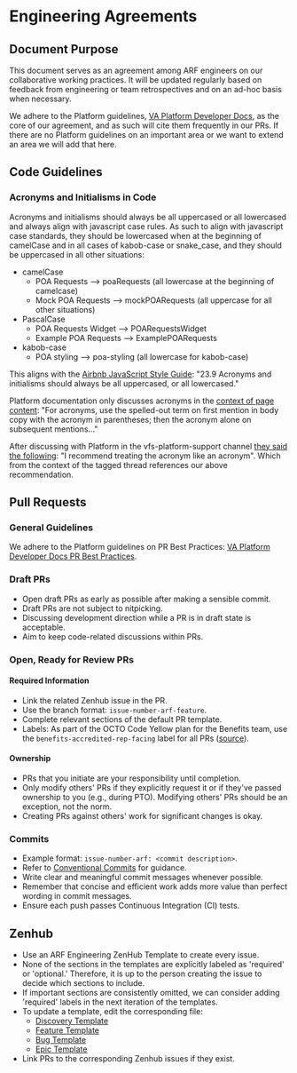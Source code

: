 # Engineering Agreements

## Document Purpose

This document serves as an agreement among ARF engineers on our collaborative working practices. It will be updated regularly based on feedback from engineering or team retrospectives and on an ad-hoc basis when necessary.

We adhere to the Platform guidelines, [VA Platform Developer Docs](https://depo-platform-documentation.scrollhelp.site/developer-docs/), as the core of our agreement, and as such will cite them frequently in our PRs. If there are no Platform guidelines on an important area or we want to extend an area we will add that here.

## Code Guidelines

### Acronyms and Initialisms in Code
Acronyms and initialisms should always be all uppercased or all lowercased and always align with javascript case rules. As such to align with javascript case standards, they should be lowercased when at the beginning of camelCase and in all cases of kabob-case or snake_case, and they should be uppercased in all other situations:

- camelCase
  - POA Requests --> poaRequests (all lowercase at the beginning of camelcase)
  - Mock POA Requests --> mockPOARequests (all uppercase for all other situations)
- PascalCase
  - POA Requests Widget --> POARequestsWidget
  - Example POA Requests --> ExamplePOARequests
- kabob-case
  - POA styling --> poa-styling (all lowercase for kabob-case)

This aligns with the [Airbnb JavaScript Style Guide](https://github.com/airbnb/javascript?tab=readme-ov-file#naming--Acronyms-and-Initialisms): "23.9 Acronyms and initialisms should always be all uppercased, or all lowercased."

Platform documentation only discusses acronyms in the [context of page content](https://design.va.gov/content-style-guide/abbreviations-and-acronyms): "For acronyms, use the spelled-out term on first mention in body copy with the acronym in parentheses; then the acronym alone on subsequent mentions..."

After discussing with Platform in the vfs-platform-support channel [they said the following](https://dsva.slack.com/archives/CBU0KDSB1/p1709565273517439?thread_ts=1709317801.992969&cid=CBU0KDSB1): "I recommend treating the acronym like an acronym". Which from the context of the tagged thread references our above recommendation.

## Pull Requests

### General Guidelines

We adhere to the Platform guidelines on PR Best Practices: [VA Platform Developer Docs PR Best Practices](https://depo-platform-documentation.scrollhelp.site/developer-docs/pull-request-best-practices).

### Draft PRs

- Open draft PRs as early as possible after making a sensible commit.
- Draft PRs are not subject to nitpicking.
- Discussing development direction while a PR is in draft state is acceptable.
- Aim to keep code-related discussions within PRs.

### Open, Ready for Review PRs

#### Required Information

- Link the related Zenhub issue in the PR.
- Use the branch format: `issue-number-arf-feature`.
- Complete relevant sections of the default PR template.
- Labels: As part of the OCTO Code Yellow plan for the Benefits team, use the `benefits-accredited-rep-facing` label for all PRs ([source](https://dsva.slack.com/archives/C06ABHUNBRS/p1705959799005869?thread_ts=1705940696.805789&cid=C06ABHUNBRS)).

#### Ownership

- PRs that you initiate are your responsibility until completion.
- Only modify others' PRs if they explicitly request it or if they've passed ownership to you (e.g., during PTO). Modifying others' PRs should be an exception, not the norm.
- Creating PRs against others' work for significant changes is okay.

### Commits

- Example format: `issue-number-arf: <commit description>`.
- Refer to [Conventional Commits](https://www.conventionalcommits.org/en/v1.0.0/) for guidance.
- Write clear and meaningful commit messages whenever possible.
- Remember that concise and efficient work adds more value than perfect wording in commit messages.
- Ensure each push passes Continuous Integration (CI) tests.

## Zenhub

- Use an ARF Engineering ZenHub Template to create every issue.
- None of the sections in the templates are explicitly labeled as 'required' or 'optional.' Therefore, it is up to the person creating the issue to decide which sections to include.
- If important sections are consistently omitted, we can consider adding 'required' labels in the next iteration of the templates.
- To update a template, edit the corresponding file:
  - [Discovery Template](https://github.com/department-of-veterans-affairs/va.gov-team/blob/master/.github/ISSUE_TEMPLATE/arf-eng-discovery-issue.md)
  - [Feature Template](https://github.com/department-of-veterans-affairs/va.gov-team/blob/master/.github/ISSUE_TEMPLATE/arf-eng-feature-issue.md)
  - [Bug Template](https://github.com/department-of-veterans-affairs/va.gov-team/blob/master/.github/ISSUE_TEMPLATE/arf-eng-bug-issue.md)
  - [Epic Template](https://github.com/department-of-veterans-affairs/va.gov-team/blob/master/.github/ISSUE_TEMPLATE/arf-epic.md)
- Link PRs to the corresponding Zenhub issues if they exist.
